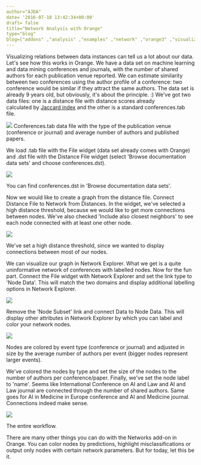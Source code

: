 ```yaml
---
author="AJDA"
date= '2016-07-18 13:42:34+00:00'
draft= false
title="Network Analysis with Orange"
type="blog"
blog=["addons" ,"analysis" ,"examples" ,"network" ,"orange3" ,"visualization"  ]
---
```


Visualizing relations between data instances can tell us a lot about our data. Let's see how this works in Orange. We have a data set on machine learning and data mining conferences and journals, with the number of shared authors for each publication venue reported. We can estimate similarity between two conferences using the author profile of a conference: two conference would be similar if they attract the same authors. The data set is already 9 years old, but obviously, it's about the principle. :) We've got two data files: one is a distance file with distance scores already calculated by [Jaccard index](https://en.wikipedia.org/wiki/Jaccard_index) and the other is a standard conferences.tab file.

![](/images/2016/06/conferences.png)
Conferences.tab data file with the type of the publication venue (conference or journal) and average number of authors and published papers.



We load .tab file with the File widget (data set already comes with Orange) and .dst file with the Distance File widget (select 'Browse documentation data sets' and choose conferences.dst).

![](/images/2016/06/distance-file.png)

You can find conferences.dst in 'Browse documentation data sets'.



Now we would like to create a graph from the distance file. Connect Distance File to Network from Distances. In the widget, we've selected a high distance threshold, because we would like to get more connections between nodes. We've also checked 'Include also closest neighbors' to see each node connected with at least one other node.

![](/images/2016/06/network-from-distances-1.png)

We've set a high distance threshold, since we wanted to display connections between most of our nodes.



We can visualize our graph in Network Explorer. What we get is a quite uninformative network of conferences with labelled nodes. Now for the fun part. Connect the File widget with Network Explorer and set the link type to 'Node Data'. This will match the two domains and display additional labelling options in Network Explorer.

![](/images/2016/06/link-to-node-data.png)

Remove the 'Node Subset' link and connect Data to Node Data. This will display other attributes in Network Explorer by which you can label and color your network nodes.



![](/images/2016/06/network-explorer-conferences-2.png)

Nodes are colored by event type (conference or journal) and adjusted in size by the average number of authors per event (bigger nodes represent larger events).



We've colored the nodes by type and set the size of the nodes to the number of authors per conference/paper. Finally, we've set the node label to 'name'. Seems like International Conference on AI and Law and AI and Law journal are connected through the number of shared authors. Same goes for AI in Medicine in Europe conference and AI and Medicine journal. Connections indeed make sense.

![](/images/2016/06/conference1-1.png)

The entire workflow.



There are many other things you can do with the Networks add-on in Orange. You can color nodes by predictions, highlight misclassifications or output only nodes with certain network parameters. But for today, let this be it.
